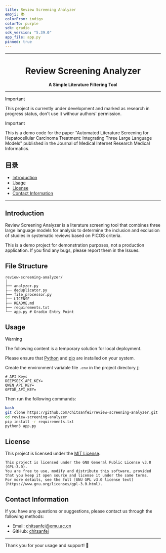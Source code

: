 ```yaml
---
title: Review Screening Analyzer
emoji: 📚
colorFrom: indigo
colorTo: purple
sdk: gradio
sdk_version: "5.39.0"
app_file: app.py
pinned: true
---
```


<div align="center">
    <hr>
    <h1>Review Screening Analyzer</h1>
    <b>A Simple Literature Filtering Tool</b>
</div>

---

> [!important]
> This project is currently under development and marked as research in progress status, don't use it withour authors' permission.

> [!important]
> This is a demo code for the paper "Automated Literature Screening for Hepatocellular Carcinoma Treatment: Integrating Three Large Language Models" published in the Journal of Medical Internet Research Medical Informatics.

## 目录

- [Introduction](#Introduction)
- [Usage](#usage)
- [License](#license)
- [Contact Information](#contact-information)

---

## Introduction

Review Screening Analyzer is a literature screening tool that combines three large language models for analysis to determine the inclusion and exclusion of studies in systematic reviews based on PICOS criteria. 

This is a demo project for demonstration purposes, not a production application. If you find any bugs, please report them in the Issues.


## File Structure
```
review-screening-analyzer/
│
├── analyzer.py
├── deduplicator.py
├── file_processor.py
├── LICENSE
├── README.md
├── requirements.txt
└── app.py # Gradio Entry Point
```

## Usage

> [!warning]
> The following content is a temporary solution for local deployment.

Please ensure that [Python](https://www.python.org/) and [pip](https://pip.pypa.io/en/stable/) are installed on your system.

Create the environment variable file `.env` in the project directory [/](file:///Users/chitsanfei/Downloads/review-screening-analyzer/README.md):
```
# API Keys
DEEPSEEK_API_KEY=
QWEN_API_KEY=
GPTGE_API_KEY=
```

Then run the following commands:
```bash
bash
git clone https://github.com/chitsanfei/review-screening-analyzer.git
cd review-screening-analyzer
pip install -r requirements.txt
python3 app.py
```

## License

This project is licensed under the [MIT License](LICENSE).
```
This project is licensed under the GNU General Public License v3.0 (GPL-3.0).
You are free to use, modify and distribute this software, provided that you keep it open source and license it under the same terms.
For more details, see the full [GNU GPL v3.0 license text](https://www.gnu.org/licenses/gpl-3.0.html).
```

## Contact Information

If you have any questions or suggestions, please contact us through the following methods:

- Email: chitsanfei@emu.ac.cn
- GitHub: [chitsanfei](https://github.com/chitsanfei)

---

Thank you for your usage and support! 🌟